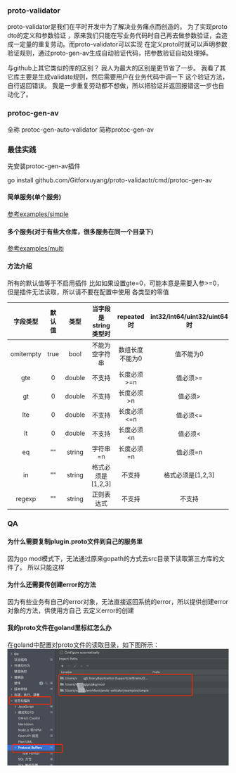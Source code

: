 ### proto-validator
proto-validator是我们在平时开发中为了解决业务痛点而创造的。  为了实现proto dto的定义和参数验证
，原来我们只能在写业务代码时自己再去做参数验证，会造成一定量的重复劳动。而proto-validator可以实现
在定义proto时就可以声明参数验证规则，通过proto-gen-av生成自动验证代码，把参数验证自动处理掉。

与github上其它类似的库的区别？
我人为最大的区别是更节省了一步。 我看了其它库主要是生成validate规则，然后需要用户在业务代码中调一下
这个验证方法，自行返回错误。 我是一步重复劳动都不想做，所以把验证并返回报错这一步也自动化了。


### protoc-gen-av  
全称 protoc-gen-auto-validator 简称protoc-gen-av

### 最佳实践
先安装protoc-gen-av插件

go install github.com/Gitforxuyang/proto-validaotr/cmd/protoc-gen-av


#### 简单服务(单个服务)
[参考examples/simple](examples/simple)

#### 多个服务(对于有些大仓库，很多服务在同一个目录下)
[参考examples/multi](examples/multi)

#### 方法介绍
所有的默认值等于不启用插件 比如如果设置gte=0，可能本意是需要入参>=0，但是插件无法读取，所以请不要在配置中使用
各类型的零值

| 字段类型 | 默认值 | 类型 |当字段是string类型时 |repeated时|int32/int64/uint32/uint64时|float/double时|message类型时|
|  :----:|  :----: | :----: |:----: |:----: |:----: |:----: |:----: |
| omitempty | true | bool |不能为空字符串|数组长度不能为0|值不能为0|值不能为0|不能为nil|
|gte|0|double|不支持|长度必须>=n|值必须>=|值必须>=|不支持|
|gt|0|double|不支持|长度必须>n|值必须>|值必须>|不支持|
|lte|0|double|不支持|长度必须<=n|值必须<=|值必须<=|不支持|
|lt|0|double|不支持|长度必须<n|值必须<|值必须<|不支持|
|eq|""|string|字符串=n|长度必须=n|值必须=n|值必须=n|不支持|
|in|""|string|格式必须是[1,2,3]|不支持|格式必须是[1,2,3]|格式必须是[1.1,2.2,3.3]|不支持|
|regexp|""|string|正则表达式|不支持|不支持|不支持|不支持|





### QA

#### 为什么需要复制plugin.proto文件到自己的服务里
因为go mod模式下，无法通过原来gopath的方式去src目录下读取第三方库的文件了。 所以只能这样

#### 为什么还需要传创建error的方法
因为有些业务有自己的error对象，无法直接返回系统的error，所以提供创建error对象的方法，供使用方自己
去定义error的创建

#### 我的proto文件在goland里标红怎么办
在goland中配置对proto文件的读取目录，如下图所示：
![img.png](img.png)